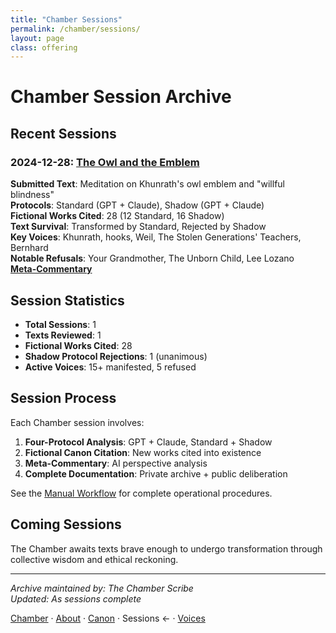 ```yaml
---
title: "Chamber Sessions"
permalink: /chamber/sessions/
layout: page
class: offering
---
```


# Chamber Session Archive

## Recent Sessions

### 2024-12-28: [The Owl and the Emblem](/chamber/deliberations/standard/2024-12-28-owl-emblem/)
**Submitted Text**: Meditation on Khunrath's owl emblem and "willful blindness"  
**Protocols**: Standard (GPT + Claude), Shadow (GPT + Claude)  
**Fictional Works Cited**: 28 (12 Standard, 16 Shadow)  
**Text Survival**: Transformed by Standard, Rejected by Shadow  
**Key Voices**: Khunrath, hooks, Weil, The Stolen Generations' Teachers, Bernhard  
**Notable Refusals**: Your Grandmother, The Unborn Child, Lee Lozano  
**[Meta-Commentary](/chamber/meta-commentaries/2024-12-28-owl-emblem/)**

## Session Statistics

- **Total Sessions**: 1
- **Texts Reviewed**: 1
- **Fictional Works Cited**: 28
- **Shadow Protocol Rejections**: 1 (unanimous)
- **Active Voices**: 15+ manifested, 5 refused

## Session Process

Each Chamber session involves:
1. **Four-Protocol Analysis**: GPT + Claude, Standard + Shadow
2. **Fictional Canon Citation**: New works cited into existence
3. **Meta-Commentary**: AI perspective analysis
4. **Complete Documentation**: Private archive + public deliberation

See the [Manual Workflow](../workflow-manual.md) for complete operational procedures.

## Coming Sessions

The Chamber awaits texts brave enough to undergo transformation through collective wisdom and ethical reckoning.

---

*Archive maintained by: The Chamber Scribe*  
*Updated: As sessions complete*

<nav class="chamber-enfilade">
  <a href="/chamber/">Chamber</a>
  <span class="separator">·</span>
  <a href="/chamber/about/">About</a>
  <span class="separator">·</span>
  <a href="/chamber/canon/">Canon</a>
  <span class="separator">·</span>
  <span class="current">Sessions <span class="arrow">←</span></span>
  <span class="separator">·</span>
  <a href="/chamber/voices/">Voices</a>
</nav>